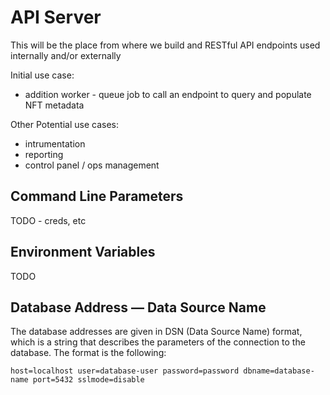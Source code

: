 # API Server

This will be the place from where we build and RESTful API endpoints used internally and/or externally

Initial use case:
- addition worker - queue job to call an endpoint to query and populate NFT metadata

Other Potential use cases:
- intrumentation
- reporting
- control panel / ops management

## Command Line Parameters

TODO - creds, etc

## Environment Variables

TODO

## Database Address — Data Source Name

The database addresses are given in DSN (Data Source Name) format, which is a string that describes the parameters of the connection to the database.
The format is the following:

```
host=localhost user=database-user password=password dbname=database-name port=5432 sslmode=disable
```
